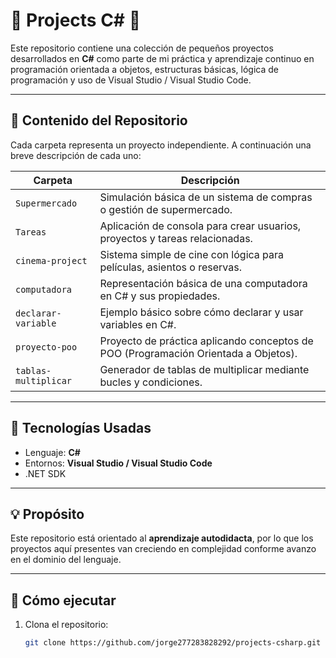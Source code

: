 # 🧠 Projects C# 🔧

Este repositorio contiene una colección de pequeños proyectos desarrollados en **C#** como parte de mi práctica y aprendizaje continuo en programación orientada a objetos, estructuras básicas, lógica de programación y uso de Visual Studio / Visual Studio Code.

---

## 📁 Contenido del Repositorio

Cada carpeta representa un proyecto independiente. A continuación una breve descripción de cada uno:

| Carpeta              | Descripción                                                                 |
|----------------------|------------------------------------------------------------------------------|
| `Supermercado`       | Simulación básica de un sistema de compras o gestión de supermercado.       |
| `Tareas`             | Aplicación de consola para crear usuarios, proyectos y tareas relacionadas. |
| `cinema-project`     | Sistema simple de cine con lógica para películas, asientos o reservas.      |
| `computadora`        | Representación básica de una computadora en C# y sus propiedades.           |
| `declarar-variable`  | Ejemplo básico sobre cómo declarar y usar variables en C#.                  |
| `proyecto-poo`       | Proyecto de práctica aplicando conceptos de POO (Programación Orientada a Objetos). |
| `tablas-multiplicar` | Generador de tablas de multiplicar mediante bucles y condiciones.           |

---

## 🚀 Tecnologías Usadas

- Lenguaje: **C#**
- Entornos: **Visual Studio / Visual Studio Code**
- .NET SDK

---

## 💡 Propósito

Este repositorio está orientado al **aprendizaje autodidacta**, por lo que los proyectos aquí presentes van creciendo en complejidad conforme avanzo en el dominio del lenguaje.

---

## 📌 Cómo ejecutar

1. Clona el repositorio:
   ```bash
   git clone https://github.com/jorge277283828292/projects-csharp.git
